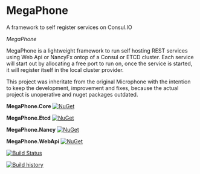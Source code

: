 # MegaPhone
A framework to self register services on Consul.IO

*MegaPhone*

MegaPhone is a lightweight framework to run self hosting REST services using Web Api or NancyFx ontop of a Consul or ETCD cluster. Each service will start out by allocating a free port to run on, once the service is started, it will register itself in the local cluster provider.

This project was inheritate from the original Microphone with the intention to keep the development, improvement and fixes, because the actual project is unoperative and nuget packages outdated.

**MegaPhone.Core**
[![NuGet](https://buildstats.info/nuget/Megaphone.Core)](http://www.nuget.org/packages/Megaphone.Core)

**MegaPhone.Etcd**
[![NuGet](https://buildstats.info/nuget/Megaphone.Etcd)](http://www.nuget.org/packages/Megaphone.Etcd)

**MegaPhone.Nancy**
[![NuGet](https://buildstats.info/nuget/Megaphone.Nancy)](http://www.nuget.org/packages/Megaphone.Nancy)

**MegaPhone.WebApi**
[![NuGet](https://buildstats.info/nuget/Megaphone.WebApi)](http://www.nuget.org/packages/Megaphone.WebApi)

[![Build Status](https://img.shields.io/appveyor/ci/thiagoloureiro/megaphone/master.svg)](https://ci.appveyor.com/project/thiagoloureiro/megaphone) 

[![Build history](https://buildstats.info/appveyor/chart/thiagoloureiro/megaphone)](https://ci.appveyor.com/project/thiagoloureiro/megaphone/history)
